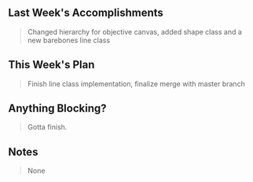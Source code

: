 ## Last Week's Accomplishments

> Changed hierarchy for objective canvas, added shape class and a new barebones line class

## This Week's Plan

> Finish line class implementation, finalize merge with master branch

## Anything Blocking?

> Gotta finish.

## Notes

> None
